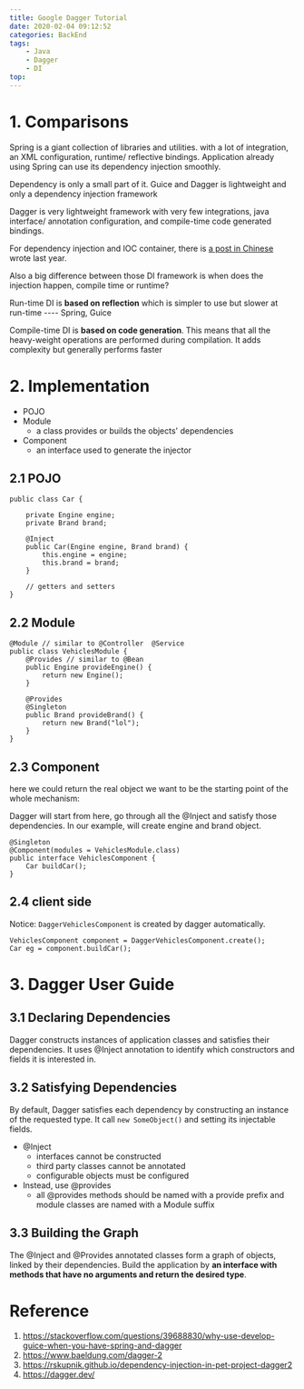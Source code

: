 ```yaml
---
title: Google Dagger Tutorial
date: 2020-02-04 09:12:52
categories: BackEnd
tags:
    - Java
    - Dagger
    - DI 
top:
---
```



# 1. Comparisons
Spring is a giant collection of libraries and utilities. with a lot of integration, an XML configuration, runtime/ reflective bindings. Application already using Spring can use its dependency injection smoothly. 

Dependency is only a small part of it. Guice and Dagger is lightweight and only a dependency injection framework

Dagger is very lightweight framework with very few integrations, java interface/ annotation configuration, and compile-time code generated bindings. 

For dependency injection and IOC container, there is [a post in Chinese](https://llchen60.com/IOC%E5%AE%B9%E5%99%A8%E5%92%8CDependency-Injection%E6%A8%A1%E5%BC%8F/) wrote last year.


Also a big difference between those DI framework is when does the injection happen, compile time or runtime? 

Run-time DI is **based on reflection** which is simpler to use but slower at run-time ---- Spring, Guice 

Compile-time DI is **based on code generation**. This means that all the heavy-weight operations are performed during compilation. It adds complexity but generally performs faster

# 2. Implementation 

+ POJO
+ Module
    + a class provides or builds the objects' dependencies 
+ Component
    + an interface used to generate the injector 


## 2.1 POJO 

    public class Car {
     
        private Engine engine;
        private Brand brand;
     
        @Inject
        public Car(Engine engine, Brand brand) {
            this.engine = engine;
            this.brand = brand;
        }
     
        // getters and setters
    }

## 2.2 Module 

    @Module // similar to @Controller  @Service 
    public class VehiclesModule {
        @Provides // similar to @Bean 
        public Engine provideEngine() {
            return new Engine();
        }
     
        @Provides
        @Singleton
        public Brand provideBrand() { 
            return new Brand("lol"); 
        }
    }

## 2.3 Component 
here we could return the real object we want to be the starting point of the whole mechanism:

Dagger will start from here, go through all the @Inject and satisfy those dependencies. In our example, will create engine and brand object. 

    @Singleton
    @Component(modules = VehiclesModule.class)
    public interface VehiclesComponent {
        Car buildCar();
    }

## 2.4 client side 
Notice: `DaggerVehiclesComponent` is created by dagger automatically. 


    VehiclesComponent component = DaggerVehiclesComponent.create();
    Car eg = component.buildCar();

# 3. Dagger User Guide 

## 3.1 Declaring Dependencies 

Dagger constructs instances of application classes and satisfies their dependencies. It uses @Inject annotation to identify which constructors and fields it is interested in. 

## 3.2 Satisfying Dependencies 

By default, Dagger satisfies each dependency by constructing an instance of the requested type. It call `new SomeObject()` and setting its injectable fields. 

+ @Inject 
    + interfaces cannot be constructed 
    + third party classes cannot be annotated 
    + configurable objects must be configured 
+ Instead, use @provides 
    + all @provides methods should be named with a provide prefix and module classes are named with a Module suffix 

## 3.3 Building the Graph

The @Inject and @Provides annotated classes form a graph of objects, linked by their dependencies. Build the application by **an interface with methods that have no arguments and return the desired type**. 

# Reference 
1. https://stackoverflow.com/questions/39688830/why-use-develop-guice-when-you-have-spring-and-dagger
2. https://www.baeldung.com/dagger-2
3. https://rskupnik.github.io/dependency-injection-in-pet-project-dagger2
4. https://dagger.dev/